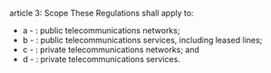 article 3: Scope
These Regulations shall apply to:
<ul>
			<li>a - : public telecommunications networks;
<ul>
			</ul></li>			<li>b - : public telecommunications services, including leased lines;<ul>
			</ul></li>			<li>c - : private telecommunications networks; and<ul>
			</ul></li>			<li>d - : private telecommunications services.<ul>
			</ul></li></ul>